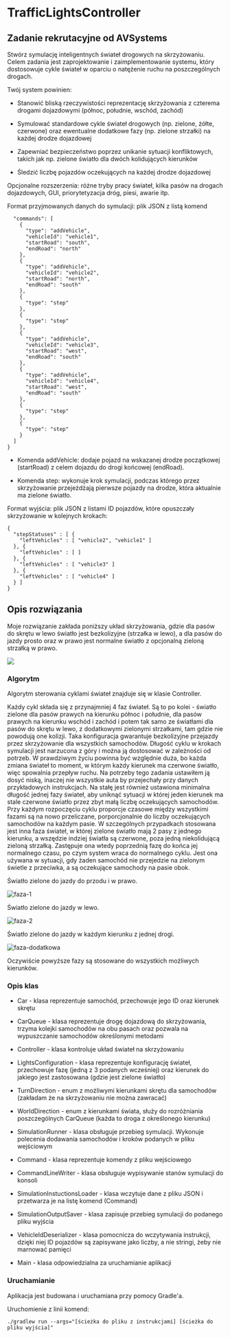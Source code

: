 # TrafficLightsController

## Zadanie rekrutacyjne od AVSystems

Stwórz symulację inteligentnych świateł drogowych na skrzyżowaniu. Celem zadania jest zaprojektowanie i zaimplementowanie systemu, który dostosowuje cykle świateł w oparciu o natężenie ruchu na poszczególnych drogach.

Twój system powinien:

- Stanowić bliską rzeczywistości reprezentację skrzyżowania z czterema drogami dojazdowymi (północ, południe, wschód, zachód)

- Symulować standardowe cykle świateł drogowych (np. zielone, żółte, czerwone) oraz ewentualne dodatkowe fazy (np. zielone strzałki) na każdej drodze dojazdowej

- Zapewniać bezpieczeństwo poprzez unikanie sytuacji konfliktowych, takich jak np. zielone światło dla dwóch kolidujących kierunków

- Śledzić liczbę pojazdów oczekujących na każdej drodze dojazdowej

Opcjonalne rozszerzenia: różne tryby pracy świateł, kilka pasów na drogach dojazdowych, GUI, priorytetyzacja dróg, piesi, awarie itp.

Format przyjmowanych danych do symulacji: plik JSON z listą komend

```{
  "commands": [
    {
      "type": "addVehicle",
      "vehicleId": "vehicle1",
      "startRoad": "south",
      "endRoad": "north"
    },
    {
      "type": "addVehicle",
      "vehicleId": "vehicle2",
      "startRoad": "north",
      "endRoad": "south"
    },
    {
      "type": "step"
    },
    {
      "type": "step"
    },
    {
      "type": "addVehicle",
      "vehicleId": "vehicle3",
      "startRoad": "west",
      "endRoad": "south"
    },
    {
      "type": "addVehicle",
      "vehicleId": "vehicle4",
      "startRoad": "west",
      "endRoad": "south"
    },
    {
      "type": "step"
    },
    {
      "type": "step"
    }
  ]
}
```
- Komenda addVehicle: dodaje pojazd na wskazanej drodze początkowej (startRoad) z celem dojazdu do drogi końcowej (endRoad).

- Komenda step: wykonuje krok symulacji, podczas którego przez skrzyżowanie przejeżdżają pierwsze pojazdy na drodze, która aktualnie ma zielone światło.

Format wyjścia: plik JSON z listami ID pojazdów, które opuszczały skrzyżowanie w kolejnych krokach:

```
{
  "stepStatuses" : [ {
    "leftVehicles" : [ "vehicle2", "vehicle1" ]
  }, {
    "leftVehicles" : [ ]
  }, {
    "leftVehicles" : [ "vehicle3" ]
  }, {
    "leftVehicles" : [ "vehicle4" ]
  } ]
}
```

## Opis rozwiązania

Moje rozwiązanie zakłada poniższy układ skrzyżowania, gdzie dla pasów do skrętu w lewo światło jest bezkolizyjne (strzałka w lewo),
a dla pasów do jazdy prosto oraz w prawo jest normalne światło z opcjonalną zieloną strzałką w prawo.

![](image.png)

### Algorytm

Algorytm sterowania cyklami świateł znajduje się w klasie Controller.

Każdy cykl składa się z przynajmniej 4 faz świateł. Są to po kolei - światło zielone dla pasów prawych na kierunku północ i południe,
dla pasów prawych na kierunku wschód i zachód i potem tak samo ze światłami dla pasów do skrętu w lewo, z dodatkowymi zielonymi strzałkami,
tam gdzie nie powodują one kolizji. Taka konfiguracja gwarantuje bezkolizyjne przejazdy przez skrzyżowanie dla wszystkich samochodów.
Długość cyklu w krokach symulacji jest narzucona z góry i można ją dostosować w zależności od potrzeb. W prawdziwym życiu powinna być względnie duża,
bo każda zmiana świateł to moment, w którym każdy kierunek ma czerwone światło, więc spowalnia przepływ ruchu.
Na potrzeby tego zadania ustawiłem ją dosyć niską, inaczej nie wszystkie auta by przejechały przy danych przykładowych instrukcjach.
Na stałę jest również ustawiona minimalna długość jednej fazy świateł, aby uniknąć sytuacji
w której jeden kierunek ma stale czerwone światło przez zbyt małą liczbę oczekujących samochodów. Przy każdym rozpoczęciu cyklu proporcje czasowe między
wszystkimi fazami są na nowo przeliczane, porporcjonalnie do liczby oczekujących samochodów na każdym pasie. W szczególnych przypadkach stosowana jest
inna faza świateł, w której zielone światło mają 2 pasy z jednego kierunku, a wszędzie indziej światła są czerwone, poza jedną niekolidującą zieloną strzałką.
Zastępuje ona wtedy poprzednią fazę do końca jej normalnego czasu, po czym system wraca do normalnego cyklu. Jest ona używana w sytuacji, gdy żaden samochód
nie przejedzie na zielonym świetle z przeciwka, a są oczekujące samochody na pasie obok.


Światło zielone do jazdy do przodu i w prawo.

![faza-1](config1.png)

Światło zielone do jazdy w lewo.

![faza-2](config2.png)

Światło zielone do jazdy w każdym kierunku z jednej drogi.

![faza-dodatkowa](config3.png)

Oczywiście powyższe fazy są stosowane do wszystkich możliwych kierunków.

### Opis klas

- Car - klasa reprezentuje samochód, przechowuje jego ID oraz kierunek skrętu

- CarQueue - klasa reprezentuje drogę dojazdową do skrzyżowania, trzyma kolejki
samochodów na obu pasach oraz pozwala na wypuszczanie samochodów określonymi metodami

- Controller - klasa kontroluje układ świateł na skrzyżowaniu

- LightsConfiguration - klasa reprezentuje konfigurację świateł, przechowuje fazę (jedną z 3 podanych wcześniej)
oraz kierunek do jakiego jest zastosowana (gdzie jest zielone światło)

- TurnDirection - enum z możliwymi kierunkami skrętu dla samochodów (zakładam że na skrzyżowaniu nie można zawracać)

- WorldDirection - enum z kierunkami świata, służy do rozróżniania poszczególnych CarQueue (każda to droga z określonego kierunku)

- SimulationRunner - klasa obsługuje przebieg symulacji. Wykonuje polecenia dodawania samochodów i kroków podanych w pliku wejściowym

- Command - klasa reprezentuje komendy z pliku wejściowego

- CommandLineWriter - klasa obsługuje wypisywanie stanów symulacji do konsoli

- SimulationInstuctionsLoader - klasa wczytuje dane z pliku JSON i przetwarza je na listę komend (Command)

- SimulationOutputSaver - klasa zapisuje przebieg symulacji do podanego pliku wyjścia

- VehicleIdDeserializer - klasa pomocnicza do wczytywania instrukcji, dzięki niej ID pojazdów są zapisywane
jako liczby, a nie stringi, żeby nie marnować pamięci

- Main - klasa odpowiedzialna za uruchamianie aplikacji


### Uruchamianie

Aplikacja jest budowana i uruchamiana przy pomocy Gradle'a.

Uruchomienie z linii komend:

```
./gradlew run --args="[ścieżka do pliku z instrukcjami] [ścieżka do pliku wyjścia]"
```
